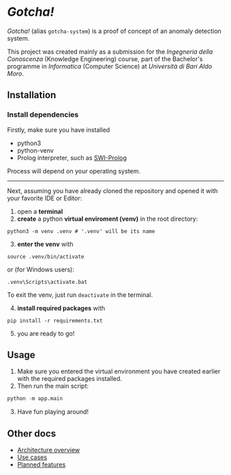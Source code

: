 # _Gotcha!_

*Gotcha!* (alias `gotcha-system`) is a proof of concept of an anomaly detection system.

This project was created mainly as a submission for the *Ingegneria della Conoscenza* (Knowledge Engineering) course, part of the Bachelor's programme in *Informatica* (Computer Science) at *Università di Bari Aldo Moro*.

## Installation

### Install dependencies

Firstly, make sure you have installed

- python3
- python-venv 
- Prolog interpreter, such as [SWI-Prolog](https://www.swi-prolog.org/Download.html)

Process will depend on your operating system.

---

Next, assuming you have already cloned the repository and opened it with your favorite IDE or Editor:

1. open a **terminal**
2. **create** a python **virtual enviroment (venv)** in the root directory:


```shell
python3 -m venv .venv # '.venv' will be its name
```

3. **enter the venv** with

```shell
source .venv/bin/activate
```

or (for Windows users):

```shell
.venv\Scripts\activate.bat
```

To exit the venv, just run `deactivate` in the terminal.

4. **install required packages** with

```shell
pip install -r requirements.txt
```

5. you are ready to go!

## Usage

1. Make sure you entered the virtual environment you have created earlier with the required packages installed.
2. Then run the main script:

```python
python -m app.main
```

3. Have fun playing around!


## Other docs

- [Architecture overview](./docs/architecture.md)
- [Use cases](./docs/use-cases.md)
- [Planned features](./docs/todo.md)
